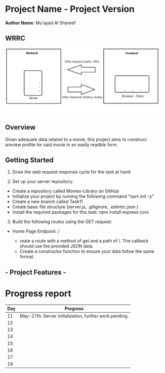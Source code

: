 # Project Name - Project Version

**Author Name**: Mu'ayad Al Shareef

## WRRC
![WRRC](WRRC.png)

## Overview
Given adequate data related to a movie, this project aims to construct areview profile for said movie in an easily readble form.

## Getting Started
1. Draw the web request response cycle for the task at hand

2. Set up your server repository:

- Create a repository called Movies-Library on GitHub
- Initialize your project by running the following command "npm init -y"
- Create a new branch called Task11
- Create basic file structure (server.js, .gitignore, .eslintrc.json )
- Install the required packages for this task: npm install express cors

3. Build the following routes using the GET request:

- Home Page Endpoint: /

    - reate a route with a method of get and a path of /. The callback should use the provided JSON data.
    - Create a constructor function to ensure your data follow the same format.

## - Project Features -









# Progress report
| Day      | Progress |
| ----------- | ----------- |
| 11      | May-27th: Server initialization, further work pending.       |
|12    |         |
|13    |         |
|14    |         |
|15    |         |
|16    |         |
|17    |         |
|18    |         |